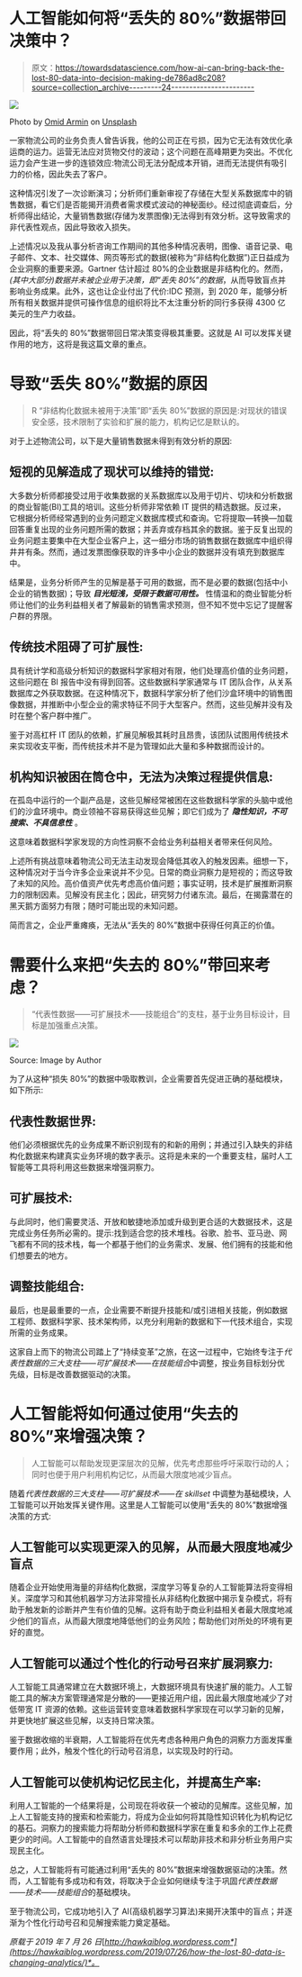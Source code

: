 # 人工智能如何将“丢失的 80%”数据带回决策中？

> 原文：<https://towardsdatascience.com/how-ai-can-bring-back-the-lost-80-data-into-decision-making-de786ad8c208?source=collection_archive---------24----------------------->

![](img/16748c9cb42115f69e5e1195d1436ebd.png)

Photo by [Omid Armin](https://unsplash.com/@omidarmin?utm_source=medium&utm_medium=referral) on [Unsplash](https://unsplash.com?utm_source=medium&utm_medium=referral)

一家物流公司的业务负责人曾告诉我，他的公司正在亏损，因为它无法有效优化承运商的运力。运营无法应对货物交付的波动；这个问题在高峰期更为突出。不优化运力会产生进一步的连锁效应:物流公司无法分配成本开销，进而无法提供有吸引力的价格，因此失去了客户。

这种情况引发了一次诊断演习；分析师们重新审视了存储在大型关系数据库中的销售数据，看它们是否能揭开消费者需求模式波动的神秘面纱。经过彻底调查后，分析师得出结论，大量销售数据(存储为发票图像)无法得到有效分析。这导致需求的非代表性观点，因此导致收入损失。

上述情况以及我从事分析咨询工作期间的其他多种情况表明，图像、语音记录、电子邮件、文本、社交媒体、网页等形式的数据(被称为“非结构化数据”)正日益成为企业洞察的重要来源。Gartner 估计超过 80%的企业数据是非结构化的。然而，*(其中大部分)数据并未被企业用于决策，即“丢失 80%”的数据*，从而导致盲点并影响业务成果。此外，这也让企业付出了代价:IDC 预测，到 2020 年，能够分析所有相关数据并提供可操作信息的组织将比不太注重分析的同行多获得 4300 亿美元的生产力收益。

因此，将“丢失的 80%”数据带回日常决策变得极其重要。这就是 AI 可以发挥关键作用的地方，这将是我这篇文章的重点。

# 导致“丢失 80%”数据的原因

> R “非结构化数据未被用于决策”即“丢失 80%”数据的原因是:对现状的错误安全感，技术限制了实验和扩展的能力，机构记忆是默认的。

对于上述物流公司，以下是大量销售数据未得到有效分析的原因:

## 短视的见解造成了现状可以维持的错觉:

大多数分析师都接受过用于收集数据的关系数据库以及用于切片、切块和分析数据的商业智能(BI)工具的培训。这些分析师非常依赖 IT 提供的精选数据。反过来，它根据分析师经常遇到的业务问题定义数据库模式和查询。它将提取—转换—加载回答重复出现的业务问题所需的数据；并丢弃或存档其余的数据。鉴于反复出现的业务问题主要集中在大型企业客户上，这一细分市场的销售数据在数据库中组织得井井有条。然而，通过发票图像获取的许多中小企业的数据并没有填充到数据库中。

结果是，业务分析师产生的见解是基于可用的数据，而不是必要的数据(包括中小企业的销售数据)；导致 ***目光短浅，受限于数据可用性。*** 性情温和的商业智能分析师让他们的业务利益相关者了解最新的销售需求预测，但不知不觉中忘记了提醒客户群的界限。

## 传统技术阻碍了可扩展性:

具有统计学和高级分析知识的数据科学家相对有限，他们处理高价值的业务问题，这些问题在 BI 报告中没有得到回答。这些数据科学家通常与 IT 团队合作，从关系数据库之外获取数据。在这种情况下，数据科学家分析了他们沙盒环境中的销售图像数据，并推断中小型企业的需求特征不同于大型客户。然而，这些见解并没有及时在整个客户群中推广。

鉴于对高杠杆 IT 团队的依赖，扩展见解极其耗时且昂贵，该团队试图用传统技术来实现收支平衡，而传统技术并不是为管理如此大量和多种数据而设计的。

## 机构知识被困在筒仓中，无法为决策过程提供信息:

在孤岛中运行的一个副产品是，这些见解经常被困在这些数据科学家的头脑中或他们的沙盒环境中。商业领袖不容易获得这些见解；即它们成为了 ***隐性知识，不可搜索、不具信息性*** 。

这意味着数据科学家发现的方向性洞察不会给业务利益相关者带来任何风险。

上述所有挑战意味着物流公司无法主动发现会降低其收入的触发因素。细想一下，这种情况对于当今许多企业来说并不少见。日常的商业洞察力是短视的；而这导致了未知的风险。高价值资产优先考虑高价值问题；事实证明，技术是扩展推断洞察力的限制因素。见解没有民主化；因此，研究努力付诸东流。最后，在揭露潜在的黑天鹅方面努力有限；随时可能出现的未知问题。

简而言之，企业严重瘫痪，无法从“丢失的 80%”数据中获得任何真正的价值。

# 需要什么来把“失去的 80%”带回来考虑？

> “代表性数据——可扩展技术——技能组合”的支柱，基于业务目标设计，目标是加强重点决策。

![](img/aaa8c6bef85cfa04245d35d0d9604adf.png)

Source: Image by Author

为了从这种“损失 80%”的数据中吸取教训，企业需要首先促进正确的基础模块，如下所示:

## 代表性数据世界:

他们必须根据优先的业务成果不断识别现有的和新的用例；并通过引入缺失的非结构化数据来构建真实业务环境的数字表示。这将是未来的一个重要支柱，届时人工智能等工具将利用这些数据来增强洞察力。

## 可扩展技术:

与此同时，他们需要灵活、开放和敏捷地添加或升级到更合适的大数据技术，这是完成业务任务所必需的。提示:找到适合您的技术堆栈。谷歌、脸书、亚马逊、网飞都有不同的技术栈，每一个都基于他们的业务需求、发展、他们拥有的技能和他们想要去的地方。

## 调整技能组合:

最后，也是最重要的一点，企业需要不断提升技能和/或引进相关技能，例如数据工程师、数据科学家、技术架构师，以充分利用新的数据和下一代技术组合，实现所需的业务成果。

这家自上而下的物流公司踏上了“持续变革”之旅，在这一过程中，它始终专注于*代表性数据的三大支柱——可扩展技术——在技能组合*中调整，按业务目标划分优先级，目标是改善数据驱动的决策。

# 人工智能将如何通过使用“失去的 80%”来增强决策？

> 人工智能可以帮助发现更深层次的见解，优先考虑那些呼吁采取行动的人；同时也便于用户利用机构记忆，从而最大限度地减少盲点。

随着*代表性数据的三大支柱——可扩展技术——在 skillset* 中调整为基础模块，人工智能可以开始发挥关键作用。这里是人工智能可以使用“丢失的 80%”数据增强决策的方式:

## 人工智能可以实现更深入的见解，从而最大限度地减少盲点

随着企业开始使用海量的非结构化数据，深度学习等复杂的人工智能算法将变得相关。深度学习和其他机器学习方法非常擅长从非结构化数据中揭示复杂模式，将有助于触发新的诊断并产生有价值的见解。这将有助于商业利益相关者最大限度地减少他们的盲点，从而最大限度地降低他们的业务风险；帮助他们对所处的环境有更好的直觉。

## 人工智能可以通过个性化的行动号召来扩展洞察力:

人工智能工具通常建立在大数据环境上，大数据环境具有快速扩展的能力。人工智能工具的解决方案管理通常是分散的——更接近用户组，因此最大限度地减少了对低带宽 IT 资源的依赖。这些运营转变意味着数据科学家现在可以学习新的见解，并更快地扩展这些见解，以支持日常决策。

鉴于数据收缩的半衰期，人工智能将在优先考虑各种用户角色的洞察力方面发挥重要作用；此外，触发个性化的行动号召消息，以实现及时的行动。

## 人工智能可以使机构记忆民主化，并提高生产率:

利用人工智能的一个结果将是，公司现在将收获一个被动的见解库。这些见解，加上人工智能支持的搜索和检索能力，将成为企业如何将其隐性知识转化为机构记忆的基石。洞察力的搜索能力将帮助分析师和数据科学家在重复和多余的工作上花费更少的时间。人工智能中的自然语言处理技术可以帮助非技术和非分析业务用户实现民主化。

总之，人工智能将有可能通过利用“丢失的 80%”数据来增强数据驱动的决策。然而，人工智能有多成功和有效，将取决于企业如何继续专注于巩固*代表性数据——技术——技能组合*的基础模块。

至于物流公司，它成功地引入了 AI(高级机器学习算法)来揭开决策中的盲点；并逐渐为个性化行动号召和见解搜索能力奠定基础。

*原载于 2019 年 7 月 26 日*[*http://hawkaiblog.wordpress.com*](https://hawkaiblog.wordpress.com/2019/07/26/how-the-lost-80-data-is-changing-analytics/)*。*